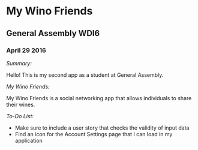# My Wino Friends

## General Assembly WDI6

### April 29 2016

_Summary:_

Hello! This is my second app as a student at General Assembly.

_My Wino Friends:_

My Wino Friends is a social networking app that allows individuals to share their wines.

_To-Do List:_
* Make sure to include a user story that checks the validity of input data
* Find an icon for the Account Settings page that I can load in my application




